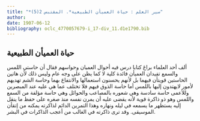 ```yaml
---
title: "*سير العلم : حياة العميأن الطبيعية*. المقتبس 2(5)"
author: 
date: 1907-06-12
bibliography: oclc_4770057679-i_17-div_11.d1e1790.bib
---
```




##  حياة العميأن الطبيعية 


 ألف  أحد  العلماء براغ كتابا درس فيه أحوال العميان وحواسهم فقال أن حاستي اللمس والسمع تفيدان العميأن فائدة كلية لا كما يظن على وجه عام وليس ذلك لأن هاتين الحاستين قويتأن فيهما بل لأنهم يحسنون استعمالها والانتفاع بهما وحاسة الشم تهديهم لأمور لايهتدون إليها باللمس أما حاسة الذوق فيهم فلا تختلف عما هي عليه عند المبصرين وللأعمى حاسة سادسة وهي شعوره بالمصاعب والحوائل وهي حاسة مؤلفة من السمع واللمس وهو ذو ذاكرة قوية لأنه يقضى عليه أن يمرن نفسه منذ صغره على حفظ ما ينقل إليه يستظهر ما يسمعه في ليله ونهاره وهذا التمرين الدائم لذاكرته يمكنه من إتقأن الموسيقى. وقد ترى ذاكرته في الغالب من أعجب الذاكرات في البشر. 

